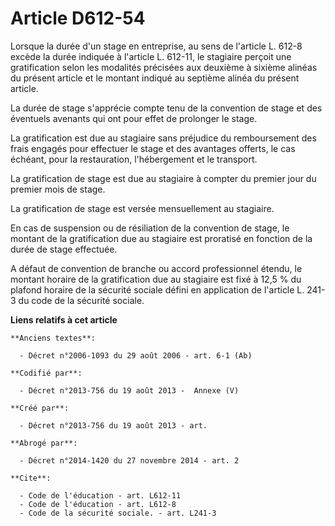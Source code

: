 # Article D612-54

Lorsque la durée d'un stage en entreprise, au sens de l'article L. 612-8 excède la durée indiquée à l'article L. 612-11, le
stagiaire perçoit une gratification selon les modalités précisées aux deuxième à sixième alinéas du présent article et le
montant indiqué au septième alinéa du présent article. 

La durée de stage s'apprécie compte tenu de la convention de stage et des éventuels avenants qui ont pour effet de prolonger
le stage. 

La gratification est due au stagiaire sans préjudice du remboursement des frais engagés pour effectuer le stage et des
avantages offerts, le cas échéant, pour la restauration, l'hébergement et le transport. 

La gratification de stage est due au stagiaire à compter du premier jour du premier mois de stage. 

La gratification de stage est versée mensuellement au stagiaire. 

En cas de suspension ou de résiliation de la convention de stage, le montant de la gratification due au stagiaire est
proratisé en fonction de la durée de stage effectuée. 

A défaut de convention de branche ou accord professionnel étendu, le montant horaire de la gratification due au stagiaire est
fixé à 12,5 % du plafond horaire de la sécurité sociale défini en application de l'article L. 241-3 du code de la sécurité
sociale.

**Liens relatifs à cet article**

	**Anciens textes**:

	  - Décret n°2006-1093 du 29 août 2006 - art. 6-1 (Ab)

	**Codifié par**:

	  - Décret n°2013-756 du 19 août 2013 -  Annexe (V)

	**Créé par**:

	  - Décret n°2013-756 du 19 août 2013 - art.

	**Abrogé par**:

	  - Décret n°2014-1420 du 27 novembre 2014 - art. 2

	**Cite**:

	  - Code de l'éducation - art. L612-11
	  - Code de l'éducation - art. L612-8
	  - Code de la sécurité sociale. - art. L241-3
